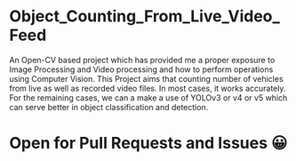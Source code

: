 # Object_Counting_From_Live_Video_Feed

An Open-CV based project which has provided me a proper exposure to Image Processing and Video processing and how to perform operations using Computer Vision.
This Project aims that counting number of vehicles from live as well as recorded video files. In most cases, it works accurately. For the remaining cases, we can a make a use of YOLOv3 or v4 or v5 which can serve better in object classification and detection.

# Open for Pull Requests and Issues 😀
